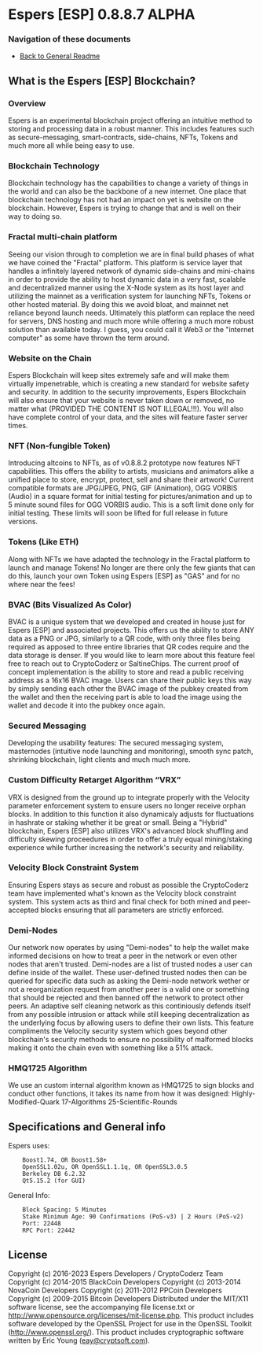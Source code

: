Espers [ESP] 0.8.8.7 ALPHA
===========================================


### Navigation of these documents
- [Back to General Readme](../README.md)


What is the Espers [ESP] Blockchain?
------------------------------------

### Overview
Espers is an experimental blockchain project offering an intuitive method to storing and processing data in a robust manner. This includes features such as secure-messaging, smart-contracts, side-chains, NFTs, Tokens and much more all while being easy to use.

### Blockchain Technology
Blockchain technology has the capabilities to change a variety of things in the world and can also be the backbone of a new internet. One place that blockchain technology has not had an impact on yet is website on the blockchain. However, Espers is trying to change that and is well on their way to doing so.

### Fractal multi-chain platform
Seeing our vision through to completion we are in final build phases of what we have coined the "Fractal" platform. This platform is service layer that handles a infinitely layered network of dynamic side-chains and mini-chains in order to provide the ability to host dynamic data in a very fast, scalable and decentralized manner using the X-Node system as its host layer and utilizing the mainnet as a verification system for launching NFTs, Tokens or other hosted material. By doing this we avoid bloat, and mainnet net reliance beyond launch needs. Ultimately this platform can replace the need for servers, DNS hosting and much more while offering a much more robust solution than available today. I guess, you could call it Web3 or the "internet computer" as some have thrown the term around.

### Website on the Chain
Espers Blockchain will keep sites extremely safe and will make them virtually impenetrable, which is creating a new standard for website safety and security. In addition to the security improvements, Espers Blockchain will also ensure that your website is never taken down or removed, no matter what (PROVIDED THE CONTENT IS NOT ILLEGAL!!!). You will also have complete control of your data, and the sites will feature faster server times.

### NFT (Non-fungible Token)
Introducing altcoins to NFTs, as of v0.8.8.2 prototype now features NFT capabilities. This offers the ability to artists, musicians and animators alike a unified place to store, encrypt, protect, sell and share their artwork! Current compatible formats are JPG/JPEG, PNG, GIF (Animation), OGG VORBIS (Audio) in a square format for initial testing for pictures/animation and up to 5 minute sound files for OGG VORBIS audio. This is a soft limit done only for initial testing. These limits will soon be lifted for full release in future versions.

### Tokens (Like ETH)
Along with NFTs we have adapted the technology in the Fractal platform to launch and manage Tokens! No longer are there only the few giants that can do this, launch your own Token using Espers [ESP] as "GAS" and for no where near the fees!

### BVAC (Bits Visualized As Color)
BVAC is a unique system that we developed and created in house just for Espers [ESP] and associated projects. This offers us the ability to store ANY data as a PNG or JPG, similarly to a QR code, with only three files being required as apposed to three entire libraries that QR codes require and the data storage is denser. If you would like to learn more about this feature feel free to reach out to CryptoCoderz or SaltineChips. The current proof of concept implementation is the ability to store and read a public receiving address as a 16x16 BVAC image. Users can share their public keys this way by simply sending each other the BVAC image of the pubkey created from the wallet and then the receiving part is able to load the image using the wallet and decode it into the pubkey once again.

### Secured Messaging
Developing the usability features: The secured messaging system, masternodes (intuitive node launching and monitoring), smooth sync patch, shrinking blockchain, light clients and much much more.

### Custom Difficulty Retarget Algorithm “VRX”
VRX is designed from the ground up to integrate properly with the Velocity parameter enforcement system to ensure users no longer receive orphan blocks. In addition to this function it also dynamicaly adjusts for fluctuations in hashrate or staking whether it be great or small. Being a "Hybrid" blockchain, Espers [ESP] also utilizes VRX's advanced block shuffling and difficulty skewing proceedures in order to offer a truly equal mining/staking experience while further increasing the network's security and reliability. 

### Velocity Block Constraint System
Ensuring Espers stays as secure and robust as possible the CryptoCoderz team have implemented what's known as the Velocity block constraint system. This system acts as third and final check for both mined and peer-accepted blocks ensuring that all parameters are strictly enforced.

### Demi-Nodes
Our network now operates by using "Demi-nodes" to help the wallet make informed decisions on how to treat a peer in the network or even other nodes that aren't trusted. Demi-nodes are a list of trusted nodes a user can define inside of the wallet. These user-defined trusted nodes then can be queried for specific data such as asking the Demi-node network wether or not a reorganization request from another peer is a valid one or something that should be rejected and then banned off the network to protect other peers. An adaptive self cleaning network as this continiously defends itself from any possible intrusion or attack while still keeping decentralization as the underlying focus by allowing users to define their own lists. This feature compliments the Velocity security system which goes beyond other blockchain's security methods to ensure no possibility of malformed blocks making it onto the chain even with something like a 51% attack.

### HMQ1725 Algorithm
We use an custom internal algorithm known as HMQ1725 to sign blocks and conduct other functions, it takes its name from how it was designed: Highly-Modified-Quark 17-Algorithms 25-Scientific-Rounds


Specifications and General info
-------------------------
Espers uses:

		Boost1.74, OR Boost1.58+
		OpenSSL1.02u, OR OpenSSL1.1.1q, OR OpenSSL3.0.5
		Berkeley DB 6.2.32
		Qt5.15.2 (for GUI)

General Info:


		Block Spacing: 5 Minutes
		Stake Minimum Age: 90 Confirmations (PoS-v3) | 2 Hours (PoS-v2)
		Port: 22448
		RPC Port: 22442


License
-------
Copyright (c) 2016-2023 Espers Developers / CryptoCoderz Team
Copyright (c) 2014-2015 BlackCoin Developers
Copyright (c) 2013-2014 NovaCoin Developers
Copyright (c) 2011-2012 PPCoin Developers
Copyright (c) 2009-2015 Bitcoin Developers
Distributed under the MIT/X11 software license, see the accompanying
file license.txt or http://www.opensource.org/licenses/mit-license.php.
This product includes software developed by the OpenSSL Project for use in
the OpenSSL Toolkit (http://www.openssl.org/).  This product includes
cryptographic software written by Eric Young (eay@cryptsoft.com).
